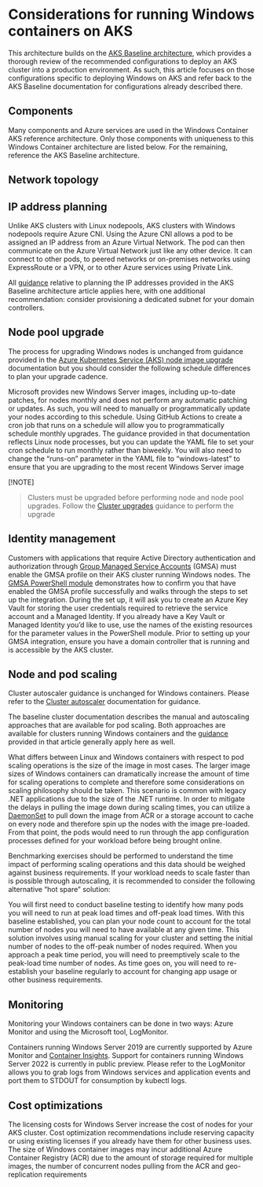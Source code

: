 # Considerations for running Windows containers on AKS

This architecture builds on the [AKS Baseline architecture](/azure/architecture/reference-architectures/containers/aks/baseline-ak), which provides a thorough review of the recommended configurations to deploy an AKS cluster into a production environment. As such, this article focuses on those configurations specific to deploying Windows on AKS and refer back to the AKS Baseline documentation for configurations already described there.

## Components

Many components and Azure services are used in the Windows Container AKS reference architecture. Only those components with uniqueness to this Windows Container architecture are listed below. For the remaining, reference the AKS Baseline architecture.

## Network topology

## IP address planning

Unlike AKS clusters with Linux nodepools, AKS clusters with Windows nodepools require Azure CNI.  Using the Azure CNI allows a pod to be assigned an IP address from an Azure Virtual Network. The pod can then communicate on the Azure Virtual Network just like any other device. It can connect to other pods, to peered networks or on-premises networks using ExpressRoute or a VPN, or to other Azure services using Private Link.

All [guidance](/azure/architecture/reference-architectures/containers/aks/baseline-aks#plan-the-ip-addresses) relative to planning the IP addresses provided in the AKS Baseline architecture article applies here, with one additional recommendation: consider provisioning a dedicated subnet for your domain controllers.

## Node pool upgrade

The process for upgrading Windows nodes is unchanged from guidance provided in the [Azure Kubernetes Service (AKS) node image upgrade](/azure/aks/node-image-upgrade) documentation but you should consider the following schedule differences to plan your upgrade cadence.

Microsoft provides new Windows Server images, including up-to-date patches, for nodes monthly and does not perform any automatic patching or updates.  As such, you will need to manually or programmatically update your nodes according to this schedule.  Using GitHub Actions to create a cron job that runs on a schedule will allow you to programmatically schedule monthly upgrades.  The guidance provided in that documentation reflects Linux node processes, but you can update the YAML file to set your cron schedule to run monthly rather than biweekly. You will also need to change the “runs-on” parameter in the YAML file to “windows-latest” to ensure that you are upgrading to the most recent Windows Server image

[!NOTE]
> Clusters must be upgraded before performing node and node pool upgrades.  Follow the [Cluster upgrades](/azure/aks/upgrade-cluster?tabs=azure-cli) guidance to perform the upgrade

## Identity management

Customers with applications that require Active Directory authentication and authorization through [Group Managed Service Accounts](/windows-server/security/group-managed-service-accounts/group-managed-service-accounts-overview) (GMSA) must enable the GMSA profile on their AKS cluster running Windows nodes. The [GMSA PowerShell module](/virtualization/windowscontainers/manage-containers/gmsa-aks-ps-module) demonstrates how to confirm you that have enabled the GMSA profile successfully and walks through the steps to set up the integration. During the set up, it will ask you to create an Azure Key Vault for storing the user credentials required to retrieve the service account and a Managed Identity. If you already have a Key Vault or Managed Identity you’d like to use, use the names of the existing resources for the parameter values in the PowerShell module. Prior to setting up your GMSA integration, ensure you have a domain controller that is running and is accessible by the AKS cluster.

## Node and pod scaling

Cluster autoscaler guidance is unchanged for Windows containers.  Please refer to the [Cluster autoscaler]( /azure/architecture/reference-architectures/containers/aks/baseline-aks#cluster-autoscaler) documentation for guidance.

The baseline cluster documentation describes the manual and autoscaling approaches that are available for pod scaling.  Both approaches are available for clusters running Windows containers and the [guidance](/azure/architecture/reference-architectures/containers/aks/baseline-aks#node-and-pod-scalability) provided in that article generally apply here as well.

What differs between Linux and Windows containers with respect to pod scaling operations is the size of the image in most cases.  The larger image sizes of Windows containers can dramatically increase the amount of time for scaling operations to complete and therefore some considerations on scaling philosophy should be taken. This scenario is common with legacy .NET applications due to the size of the .NET runtime. In order to mitigate the delays in pulling the image down during scaling times, you can utilize a [DaemonSet](/azure/aks/hybrid/create-daemonsets) to pull down the image from ACR or a storage account to cache on every node and therefore spin up the nodes with the image pre-loaded. From that point, the pods would need to run through the app configuration processes defined for your workload before being brought online.

Benchmarking exercises should be performed to understand the time impact of performing scaling operations and this data should be weighed against business requirements.  If your workload needs to scale faster than is possible through autoscaling, it is recommended to consider the following alternative “hot spare” solution:

You will first need to conduct baseline testing to identify how many pods you will need to run at peak load times and off-peak load times.  With this baseline established, you can plan your node count to account for the total number of nodes you will need to have available at any given time. This solution involves using manual scaling for your cluster and setting the initial number of nodes to the off-peak number of nodes required. When you approach a peak time period, you will need to preemptively scale to the peak-load time number of nodes. As time goes on, you will need to re-establish your baseline regularly to account for changing app usage or other business requirements.

## Monitoring

Monitoring your Windows containers can be done in two ways: Azure Monitor and using the Microsoft tool, LogMonitor.

Containers running Windows Server 2019 are currently supported by Azure Monitor and [Container Insights](https://learn.microsoft.com/en-us/azure/azure-monitor/containers/container-insights-overview). Support for containers running Windows Server 2022 is currently in public preview. Please refer to the LogMonitor allows you to grab logs from Windows services and application events and port them to STDOUT for consumption by kubectl logs.

## Cost optimizations

The licensing costs for Windows Server increase the cost of nodes for your AKS cluster. Cost optimization recommendations include reserving capacity or using existing licenses if you already have them for other business uses. The size of Windows container images may incur additional Azure Container Registry (ACR) due to the amount of storage required for multiple images, the number of concurrent nodes pulling from the ACR and geo-replication requirements
